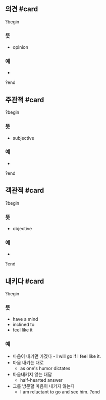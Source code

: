 ## 의견 #card
?begin
### 뜻
- opinion
### 예
-
<!--SR:!2025-11-05,113,290-->
?end


## 주관적 #card
?begin
### 뜻
- subjective
### 예
-
<!--SR:!2025-08-09,28,234-->
?end


## 객관적 #card
?begin
### 뜻
- objective
### 예
-
<!--SR:!2025-09-01,29,230-->
?end

## 내키다 #card
?begin
### 뜻
- have a mind
- inclined to
- feel like it
### 예
- 마음이 내키면 가겠다
        - I will go if I feel like it.
- 마음 내키는 대로
	- as one's humor dictates
- 마음내키지 않는 대답
	- half-hearted answer
- 그를 방문할 마음이 내키지 않는다
	- I am reluctant to go and see him.
?end
